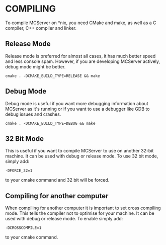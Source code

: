 COMPILING
=========

To compile MCServer on *nix, you need CMake and make, as well as a C compiler, C++ compiler and linker.

Release Mode
------------

Release mode is preferred for almost all cases, it has much better speed and less console spam. However, if you are developing MCServer actively, debug mode might be better.

    cmake . -DCMAKE_BUILD_TYPE=RELEASE && make
    
Debug Mode
----------

Debug mode is useful if you want more debugging information about MCServer as it's running or if you want to use a debugger like GDB to debug issues and crashes.

    cmake . -DCMAKE_BUILD_TYPE=DEBUG && make
    
32 Bit Mode
-----------

This is useful if you want to compile MCServer to use on another 32-bit machine. It can be used with debug or release mode. To use 32 bit mode, simply add:

    -DFORCE_32=1
    
to your cmake command and 32 bit will be forced.

Compiling for another computer
------------------------------

When compiling for another computer it is important to set cross compiling mode. This tells the compiler not to optimise for your machine. It can be used with debug or release mode. To enable simply add:

    -DCROSSCOMPILE=1

to your cmake command.
